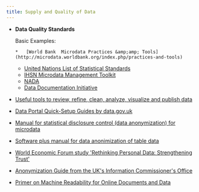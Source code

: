```yaml
---
title: Supply and Quality of Data
---
```


*   **Data Quality Standards**

    Basic Examples:

        *   [World Bank  Microdata Practices &amp;amp; Tools](http://microdata.worldbank.org/index.php/practices-and-tools)
    *   [United Nations List of Statistical Standards](http://unstats.un.org/unsd/iiss/List-of-Statistical-Standards.ashx)
    *   [IHSN Microdata Management Toolkit](http://ihsn.org/home/index.php?q=tools/toolkit)
    *   [NADA](http://ihsn.org/nada)
    *   [Data Documentation Initiative](http://www.ddialliance.org)
*   [Useful  tools to review, refine, clean, analyze, visualize and publish data](http://www.healthdatainnovation.com/content/useful-tools-review-refine-clean-analyze-visualize-and-publish-data)
*   [Data Portal Quick-Setup Guides by data.gov.uk](http://data.gov.uk/category/tags/open-data-portal)
*   [Manual for statistical disclosure control (data anonymization) for microdata](http://neon.vb.cbs.nl/casc/Handbook.htm)
*   [Software plus manual for data anonimization of table data](http://neon.vb.cbs.nl/casc/tau.htm)
*   [World Economic Forum study 'Rethinking Personal Data: Strengthening Trust'](http://www3.weforum.org/docs/WEF_IT_RethinkingPersonalData_Report_2012.pdf)
*   [Anonymization Guide from the UK's Information Commissioner's Office](http://www.ico.gov.uk/for_organisations/data_protection/topic_guides/anonymisation.aspx)
*   [Primer on Machine Readability for Online Documents and Data](http://www.data.gov/developers/blog/primer-machine-readability-online-documents-and-data)
